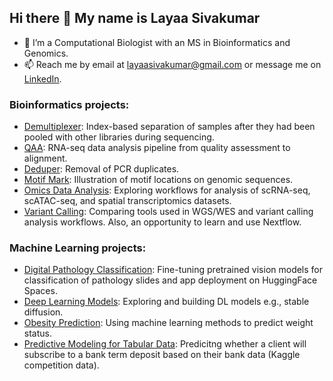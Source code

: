 ## Hi there 👋 My name is Layaa Sivakumar

- 🔭 I’m a Computational Biologist with an MS in Bioinformatics and Genomics.
- 📫 Reach me by email at layaasivakumar@gmail.com or message me on [LinkedIn](https://www.linkedin.com/in/layaasiv/).

### Bioinformatics projects:
- [Demultiplexer](https://github.com/layaasiv/Demultiplex): Index-based separation of samples after they had been pooled with other libraries during sequencing.
- [QAA](https://github.com/layaasiv/QAA): RNA-seq data analysis pipeline from quality assessment to alignment.
- [Deduper](https://github.com/layaasiv/Deduper-layaasiv): Removal of PCR duplicates.
- [Motif Mark](https://github.com/layaasiv/motif-mark): Illustration of motif locations on genomic sequences.
- [Omics Data Analysis](https://github.com/layaasiv/omics-analysis): Exploring workflows for analysis of scRNA-seq, scATAC-seq, and spatial transcriptomics datasets.
- [Variant Calling](https://github.com/layaasiv/variant-calling): Comparing tools used in WGS/WES and variant calling analysis workflows. Also, an opportunity to learn and use Nextflow.

### Machine Learning projects:
- [Digital Pathology Classification](https://github.com/layaasiv/digital-pathology-classification): Fine-tuning pretrained vision models for classification of pathology slides and app deployment on HuggingFace Spaces.
- [Deep Learning Models](https://github.com/layaasiv/deep-learning): Exploring and building DL models e.g., stable diffusion.
- [Obesity Prediction](https://github.com/layaasiv/obesity-prediction/tree/main): Using machine learning methods to predict weight status.
- [Predictive Modeling for Tabular Data](https://github.com/layaasiv/bank-data-binary-classification): Predicitng whether a client will subscribe to a bank term deposit based on their bank data (Kaggle competition data). 


<!-- <a href="https://github.com/anuraghazra/github-readme-stats">
  <img height=200 align="center" src="https://github-readme-stats.vercel.app/api?username=layaasiv&show_icons=true&theme=dark" />
</a>
<a href="https://github.com/anuraghazra/github-readme-stats">
  <img height=200 align="center" src="https://github-readme-stats.vercel.app/api/top-langs/?username=layaasiv&layout=donut&theme=dark&size_weight=0&count_weight=1" />
</a>

<!--
**layaasiv/layaasiv** is a ✨ _special_ ✨ repository because its `README.md` (this file) appears on your GitHub profile.

Here are some ideas to get you started:

- 🔭 I’m currently working on ...
- 🌱 I’m currently learning ...
- 👯 I’m looking to collaborate on ...
- 🤔 I’m looking for help with ...
- 💬 Ask me about ...
- 📫 How to reach me: 
- 😄 Pronouns: ...
- ⚡ Fun fact: ...
-->
